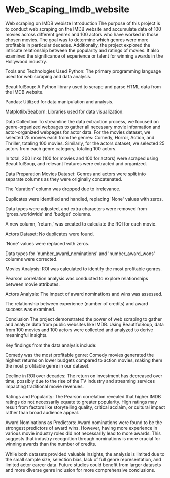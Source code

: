 # Web_Scaping_Imdb_website
Web scraping on IMDB webiste
Introduction
The purpose of this project is to conduct web scraping on the IMDB website and accumulate data of 100 movies across different genres and 100 actors who have worked in those chosen movies. The goal was to determine which genres were more profitable in particular decades. Additionally, the project explored the intricate relationship between the popularity and ratings of movies. It also examined the significance of experience or talent for winning awards in the Hollywood industry.

Tools and Technologies Used
Python: The primary programming language used for web scraping and data analysis.

BeautifulSoup: A Python library used to scrape and parse HTML data from the IMDB website.

Pandas: Utilized for data manipulation and analysis.

Matplotlib/Seaborn: Libraries used for data visualization.

Data Collection
To streamline the data extraction process, we focused on genre-organized webpages to gather all necessary movie information and actor-organized webpages for actor data. For the movies dataset, we selected 25 movies each from the genres: Comedy, Horror, Action, and Thriller, totaling 100 movies. Similarly, for the actors dataset, we selected 25 actors from each genre category, totaling 100 actors.

In total, 200 links (100 for movies and 100 for actors) were scraped using BeautifulSoup, and relevant features were extracted and organized.

Data Preparation
Movies Dataset:
Genres and actors were split into separate columns as they were originally concatenated.

The 'duration' column was dropped due to irrelevance.

Duplicates were identified and handled, replacing 'None' values with zeros.

Data types were adjusted, and extra characters were removed from 'gross_worldwide' and 'budget' columns.

A new column, 'return,' was created to calculate the ROI for each movie.

Actors Dataset:
No duplicates were found.

'None' values were replaced with zeros.

Data types for 'number_award_nominations' and 'number_award_wons' columns were corrected.

Movies Analysis:
ROI was calculated to identify the most profitable genres.

Pearson correlation analysis was conducted to explore relationships between movie attributes.

Actors Analysis:
The impact of award nominations and wins was assessed.

The relationship between experience (number of credits) and award success was examined.

Conclusion
The project demonstrated the power of web scraping to gather and analyze data from public websites like IMDB. Using BeautifulSoup, data from 100 movies and 100 actors were collected and analyzed to derive meaningful insights.

Key findings from the data analysis include:

Comedy was the most profitable genre: Comedy movies generated the highest returns on lower budgets compared to action movies, making them the most profitable genre in our dataset.

Decline in ROI over decades: The return on investment has decreased over time, possibly due to the rise of the TV industry and streaming services impacting traditional movie revenues.

Ratings and Popularity: The Pearson correlation revealed that higher IMDB ratings do not necessarily equate to greater popularity. High ratings may result from factors like storytelling quality, critical acclaim, or cultural impact rather than broad audience appeal.

Award Nominations as Predictors: Award nominations were found to be the strongest predictors of award wins. However, having more experience in various movie industry roles did not necessarily lead to more awards. This suggests that industry recognition through nominations is more crucial for winning awards than the number of credits.

While both datasets provided valuable insights, the analysis is limited due to the small sample size, selection bias, lack of full genre representation, and limited actor career data. Future studies could benefit from larger datasets and more diverse genre inclusion for more comprehensive conclusions.
